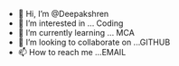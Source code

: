 - 👋 Hi, I’m @Deepakshren
- 👀 I’m interested in ... Coding
- 🌱 I’m currently learning ... MCA 
- 💞️ I’m looking to collaborate on ...GITHUB
- 📫 How to reach me ...EMAIL

<!---
Deepakshren/Deepakshren is a ✨ special ✨ repository because its `README.md` (this file) appears on your GitHub profile.
You can click the Preview link to take a look at your changes.
--->
